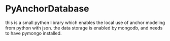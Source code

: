 # PyAnchorDatabase

this is a small python library which enables the local use of anchor modeling from python with json.
the data storage is enabled by mongodb, and needs to have pymongo installed.

